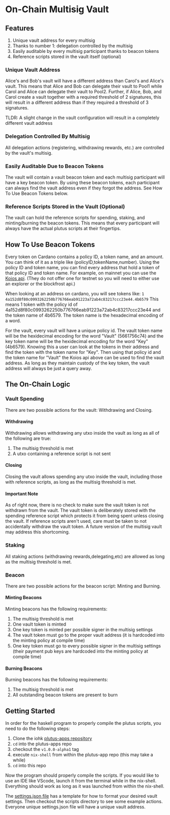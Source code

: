 # On-Chain Multisig Vault

## Features
1. Unique vault address for every multisig
2. Thanks to number 1: delegation controlled by the multisig
3. Easily auditable by every multisig participant thanks to beacon tokens
4. Reference scripts stored in the vault itself (optional)

### Unique Vault Address
Alice's and Bob's vault will have a different address than Carol's and Alice's vault. This means that Alice and Bob can delegate their vault to Pool1 while Carol and Alice can delegate their vault to Pool2. Further, if Alice, Bob, and Carol create a vault together with a required threshold of 2 signatures, this will result in a different address than if they required a threshold of 3 signatures.

TLDR: A slight change in the vault configuration will result in a completely different vault address

### Delegation Controlled By Multisig
All delegation actions (registering, withdrawing rewards, etc.) are controlled by the vault's multisig.

### Easily Auditable Due to Beacon Tokens
The vault will contain a vault beacon token and each multisig participant will have a key beacon token. By using these beacon tokens, each participant can always find the vault address even if they forgot the address. See How To Use Beacon Tokens below.

### Reference Scripts Stored in the Vault (Optional)
The vault can hold the reference scripts for spending, staking, and minting/burning the beacon tokens. This means that every participant will always have the actual plutus scripts at their fingertips.

## How To Use Beacon Tokens
Every token on Cardano contains a policy ID, a token name, and an amount. You can think of it as a triple like (policyID,tokenName,number). Using the policy ID and token name, you can find every address that hold a token of that policy ID and token name. For example, on mainnet you can use the [Koios api](https://api.koios.rest/#get-/asset_address_list). (They do not offer one for testnet so you will need to either use an explorer or the blockfrost api.)

When looking at an address on cardano, you will see tokens like: `1 4a152d8f80c0993262250b776766eab91223a72ab4c83217ccc23e44.4b6579`
This means 1 token with the policy id of 4a152d8f80c0993262250b776766eab91223a72ab4c83217ccc23e44 and the token name of 4b6579. The token name is the hexadecimal encoding of a word.

For the vault, every vault will have a unique policy id. The vault token name will be the hexidecimal encoding for the word "Vault" (5661756c74) and the key token name will be the hexidecimal encoding for the word "Key" (4b6579). Knowing this a user can look at the tokens in their address and find the token with the token name for "Key". Then using that policy id and the token name for "Vault" the Koios api above can be used to find the vault address. As long as they maintain custody of the key token, the vault address will always be just a query away.

## The On-Chain Logic

### Vault Spending
There are two possible actions for the vault: Withdrawing and Closing.

#### Withdrawing
Withdrawing allows withdrawing any utxo inside the vault as long as all of the following are true:
1. The multisig threshold is met
2. A utxo containing a reference script is not sent

#### Closing
Closing the vault allows spending any utxo inside the vault, including those with reference scripts, as long as the multisig threshold is met.

#### Important Note
As of right now, there is no check to make sure the vault token is not withdrawn from the vault. The vault token is deliberately stored with the spending reference script which protects it from being spent unless closing the vault. If reference scripts aren't used, care must be taken to not accidentally withdraw the vault token. A future version of the multisig vault may address this shortcoming.

### Staking
All staking actions (withdrawing rewards,delegating,etc) are allowed as long as the multisig threshold is met.

### Beacon
There are two possible actions for the beacon script: Minting and Burning.

#### Minting Beacons
Minting beacons has the following requirements:
1. The multisig threshold is met
2. One vault token is minted
3. One key token is minted per possible signer in the multisig settings
4. The vault token must go to the proper vault address (it is hardcoded into the minting policy at compile time)
5. One key token must go to every possible signer in the multisig settings (their payment pub keys are hardcoded into the minting policy at compile time)

#### Burning Beacons
Burning beacons has the following requirements:
1. The multisig threshold is met
2. All outstanding beacon tokens are present to burn

## Getting Started
In order for the haskell program to properly compile the plutus scripts, you need to do the following steps:
1. Clone the iohk [plutus-apps repository](https://github.com/input-output-hk/plutus-apps)
2. `cd` into the plutus-apps repo
3. checkout the `v1.0.0-alpha1` tag
4. execute `nix-shell` from within the plutus-app repo (this may take a while)
5. `cd` into this repo

Now the program should properly compile the scripts. If you would like to use an IDE like VScode, launch it from the terminal while in the nix-shell. Everything should work as long as it was launched from within the nix-shell.

The [settings.json file](https://github.com/fallen-icarus/multisig-vault/blob/main/settings.json) has a template for how to format your desired vault settings. Then checkout the scripts directory to see some example actions. Everyone unique settings.json file will have a unique vault address.